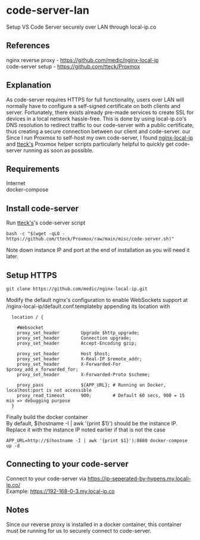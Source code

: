 # code-server-lan
Setup VS Code Server securely over LAN through local-ip.co

## References
nginx reverse proxy - https://github.com/medic/nginx-local-ip<br/>
code-server setup - https://github.com/tteck/Proxmox

## Explanation
As code-server requires HTTPS for full functionality, users over LAN will normally have to configure a self-signed certificate on both clients and server. Fortunately, there exists already pre-made services to create SSL for devices in a local network hassle-free. This is done by using local-ip.co's DNS resolution to redirect traffic to our code-server with a public certificate, thus creating a secure connection between our client and code-server. our Since I run Proxmox to self-host my own code-server, I found [nginx-local-ip](https://github.com/medic/nginx-local-ip) and [tteck's](https://github.com/tteck/Proxmox) Proxmox helper scripts particularly helpful to quickly get code-server running as soon as possible.

## Requirements
Internet<br/>
docker-compose

## Install code-server
Run [tteck's](https://github.com/tteck/Proxmox)'s code-server script
```
bash -c "$(wget -qLO - https://github.com/tteck/Proxmox/raw/main/misc/code-server.sh)"
```
Note down instance IP and port at the end of installation as you will need it later.

## Setup HTTPS

```
git clone https://github.com/medic/nginx-local-ip.git
```

Modify the default nginx's configuration to enable WebSockets support at /nginx-local-ip/default.conf.templateby appending its location with
```
  location / {
  
    #Websocket
    proxy_set_header        Upgrade $http_upgrade;
    proxy_set_header        Connection upgrade;
    proxy_set_header        Accept-Encoding gzip;
    
    proxy_set_header        Host $host;
    proxy_set_header        X-Real-IP $remote_addr;
    proxy_set_header        X-Forwarded-For $proxy_add_x_forwarded_for;
    proxy_set_header        X-Forwarded-Proto $scheme;

    proxy_pass              ${APP_URL}; # Running on Docker, localhost:port is not accessible
    proxy_read_timeout      900;        # Default 60 secs, 900 = 15 min => debugging purpose
  }
```

Finally build the docker container<br/>
By default, $(hostname -I | awk '{print $1}') should be the instance IP. Replace it with the instance IP noted earlier if that is not the case
```
APP_URL=http://$(hostname -I | awk '{print $1}'):8680 docker-compose up -d
```

## Connecting to your code-server
Connect to your code-server via https://ip-seperated-by-hypens.my.locali-ip.co/<br/>
Example: https://192-168-0-3.my.local-ip.co

## Notes
Since our reverse proxy is installed in a docker container, this container must be running for us to securely connect to code-server.<br/>

